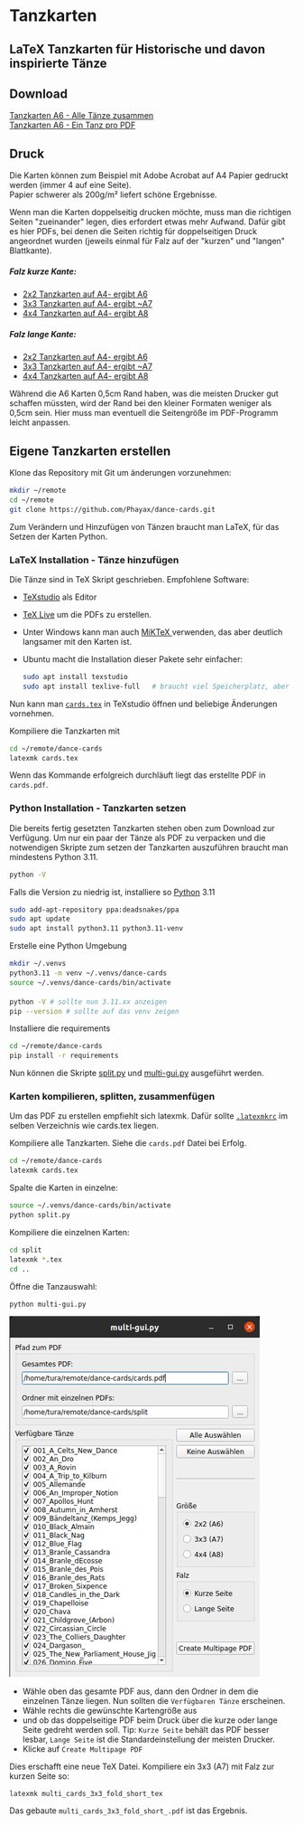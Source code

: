 # Tanzkarten
## LaTeX Tanzkarten für Historische und davon inspirierte Tänze

## Download

[Tanzkarten A6 - Alle Tänze zusammen](https://github.com/Phayax/dance-cards/releases/latest/download/Tanzanleitungen.pdf)  
[Tanzkarten A6 - Ein Tanz pro PDF](https://github.com/Phayax/dance-cards/releases/latest/download/Tanzanleitungen-einzeln.zip)

## Druck
Die Karten können zum Beispiel mit Adobe Acrobat auf A4 Papier gedruckt werden (immer 4 auf eine Seite).   
Papier schwerer als 200g/m² liefert schöne Ergebnisse.  

Wenn man die Karten doppelseitig drucken möchte, muss man die richtigen Seiten "zueinander" legen, dies erfordert etwas mehr Aufwand. Dafür gibt es hier PDFs, bei denen die Seiten richtig für doppelseitigen Druck angeordnet wurden (jeweils einmal für Falz auf der "kurzen" und "langen" Blattkante).

##### Falz kurze Kante:
- [2x2 Tanzkarten auf A4- ergibt A6](https://github.com/Phayax/dance-cards/releases/latest/download/Tanzanleitungen_2x2_A6_kurze_Kante.pdf)
- [3x3 Tanzkarten auf A4- ergibt ~A7](https://github.com/Phayax/dance-cards/releases/latest/download/Tanzanleitungen_3x3_A7_kurze_Kante.pdf)
- [4x4 Tanzkarten auf A4- ergibt A8](https://github.com/Phayax/dance-cards/releases/latest/download/Tanzanleitungen_4x4_A8_kurze_Kante.pdf)

##### Falz lange Kante:
- [2x2 Tanzkarten auf A4- ergibt A6](https://github.com/Phayax/dance-cards/releases/latest/download/Tanzanleitungen_2x2_A6_lange_Kante.pdf)
- [3x3 Tanzkarten auf A4- ergibt ~A7](https://github.com/Phayax/dance-cards/releases/latest/download/Tanzanleitungen_3x3_A7_lange_Kante.pdf)
- [4x4 Tanzkarten auf A4- ergibt A8](https://github.com/Phayax/dance-cards/releases/latest/download/Tanzanleitungen_4x4_A8_lange_Kante.pdf)


Während die A6 Karten 0,5cm Rand haben, was die meisten Drucker gut schaffen müssten, wird der Rand bei den kleiner Formaten weniger als 0,5cm sein. Hier muss man eventuell die Seitengröße im PDF-Programm leicht anpassen.

## Eigene Tanzkarten erstellen
Klone das Repository mit Git um änderungen vorzunehmen:

```bash
mkdir ~/remote
cd ~/remote
git clone https://github.com/Phayax/dance-cards.git
```
Zum Verändern und Hinzufügen von Tänzen braucht man LaTeX, für das Setzen der Karten Python.

### LaTeX Installation - Tänze hinzufügen

Die Tänze sind in TeX Skript geschrieben. Empfohlene Software:

 - [TeXstudio](https://www.texstudio.org/) als Editor

 - [TeX Live](https://www.tug.org/texlive/) um die PDFs zu erstellen. 

 - Unter Windows kann man auch [MiKTeX ](https://miktex.org/) verwenden, das aber deutlich langsamer mit den Karten ist.

 - Ubuntu macht die Installation dieser Pakete sehr einfacher:
   ```bash
   sudo apt install texstudio
   sudo apt install texlive-full   # braucht viel Speicherplatz, aber man hat alles...
   ```

Nun kann man [`cards.tex`](https://github.com/Phayax/dance-cards/blob/main/cards.tex) in TeXstudio öffnen und beliebige Änderungen vornehmen.

Kompiliere die Tanzkarten mit

```bash
cd ~/remote/dance-cards
latexmk cards.tex
```

Wenn das Kommande erfolgreich durchläuft liegt das erstellte PDF in `cards.pdf`.

### Python Installation - Tanzkarten setzen

Die bereits fertig gesetzten Tanzkarten stehen oben zum Download zur Verfügung. Um nur ein paar der Tänze als PDF zu verpacken und die notwendigen Skripte zum setzen der Tanzkarten auszuführen braucht man mindestens Python 3.11.

```bash
python -V
```

Falls die Version zu niedrig ist, installiere so [Python](https://www.python.org/downloads/) 3.11

```bash
sudo add-apt-repository ppa:deadsnakes/ppa
sudo apt update
sudo apt install python3.11 python3.11-venv
```

Erstelle eine Python Umgebung 

```bash
mkdir ~/.venvs
python3.11 -m venv ~/.venvs/dance-cards
source ~/.venvs/dance-cards/bin/activate

python -V # sollte nun 3.11.xx anzeigen
pip --version # sollte auf das venv zeigen
```

Installiere die requirements

```bash
cd ~/remote/dance-cards
pip install -r requirements
```

Nun können die Skripte [split.py](https://github.com/Phayax/dance-cards/blob/main/split.py) und [multi-gui.py](https://github.com/Phayax/dance-cards/blob/main/multi-gui.py) ausgeführt werden.

### Karten kompilieren, splitten, zusammenfügen

Um das PDF zu erstellen empfiehlt sich latexmk. Dafür sollte [`.latexmkrc`](https://github.com/Phayax/dance-cards/blob/main/.latexmkrc) im selben Verzeichnis wie cards.tex liegen.

Kompiliere alle Tanzkarten. Siehe die `cards.pdf` Datei bei Erfolg.

````bash
cd ~/remote/dance-cards
latexmk cards.tex
````

Spalte die Karten in einzelne:

```bash
source ~/.venvs/dance-cards/bin/activate
python split.py
```

Kompiliere die einzelnen Karten:

```bash
cd split
latexmk *.tex
cd ..
```

Öffne die Tanzauswahl:

```bash
python multi-gui.py
```

![tanz-gui](./img/multi-gui.png)

* Wähle oben das gesamte PDF aus, dann den Ordner in dem die einzelnen Tänze liegen. 
  Nun sollten die `Verfügbaren Tänze` erscheinen. 
* Wähle rechts die gewünschte Kartengröße aus
* und ob das doppelseitige PDF beim Druck über die kurze oder lange Seite gedreht werden soll.
  Tip: `Kurze Seite` behält das PDF besser lesbar, `Lange Seite` ist die Standardeinstellung der meisten Drucker.
* Klicke auf `Create Multipage PDF`

Dies erschafft eine neue TeX Datei. Kompiliere ein 3x3 (A7) mit Falz zur kurzen Seite so:

```
latexmk multi_cards_3x3_fold_short_tex
```

Das gebaute `multi_cards_3x3_fold_short_.pdf` ist das Ergebnis.
